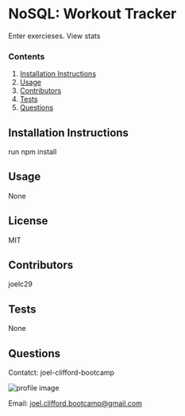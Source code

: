 # NoSQL: Workout Tracker

Enter exercieses. View stats

### Contents
1. [Installation Instructions](#installation-instructions)
2. [Usage](#usage)
3. [Contributors](#contributors)
4. [Tests](#tests)
5. [Questions](#questions)


## Installation Instructions
run npm install

## Usage
None


## License
MIT


## Contributors
joelc29


## Tests
None


## Questions
Contatct: joel-clifford-bootcamp

![profile image](https://avatars1.githubusercontent.com/u/59773595?v=4)

Email: <joel.clifford.bootcamp@gmail.com>
